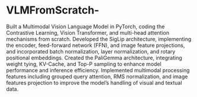 # VLMFromScratch-
Built a Multimodal Vision Language Model in PyTorch, coding the Contrastive Learning, Vision Transformer, and multi-head attention mechanisms from scratch.
Developed the SigLip architecture, implementing the encoder, feed-forward network (FFN), and image feature projections, and incorporated batch normalization, layer normalization, and rotary positional embeddings.
Created the PaliGemma architecture, integrating weight tying, KV-Cache, and Top-P sampling to enhance model performance and inference efficiency.
Implemented multimodal processing features including grouped query attention, RMS normalization, and image features projection to improve the model’s handling of visual and textual data.

